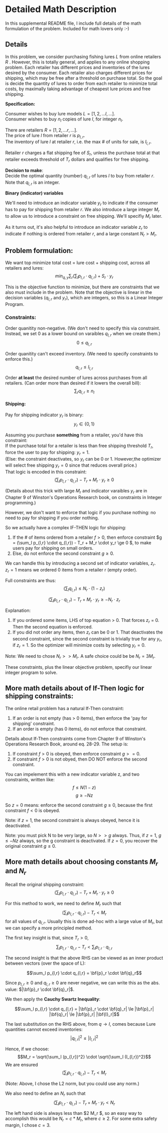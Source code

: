 # Detailed Math Description
In this supplemental README file, I include full details of the math formulation of 
the problem. Included for math lovers only :-)

## Details

In this problem, we consider purchasing fishing lures $L$ from online retailers $R$ . However, this is totally general, and applies to any online shopping problem. Each retailer has different prices and inventories of the lures desired by the consumer.  Each retailer also charges different prices for shipping, which may be free after a threshold on purchase total.  So the goal is decide the quantity of lures to order from each retailer to minimize total costs, by maximally taking advantage of cheapest lure prices and free shipping.

**Specification:**  

Consumer wishes to buy lure models $L = [1, 2, ... l, ...]$.  
Consumer wishes to buy $n_l$ copies of lure $l$, for integer $n_l$.  

There are retailers $R = [1, 2, ... r, ...]$.  
The price of lure $l$ from retailer $r$ is $p_{l,r}$.  
The inventory of lure $l$ at retailer $r$, i.e. the max # of units for sale, is $I_{l,r}$. 

Retailer $r$ charges a flat shipping fee of $S_r$, unless the purchase total at that retailer exceeds threshold of $T_r$ dollars and qualifies for free shipping.

**Decision to make**:  
Decide the optimal quantity (number) $q_{l,r}$ of lures $l$ to buy from retailer $r$.
Note that $q_{l,r}$ is an integer.

**Binary (indicator) variables**

We'll need to introduce an indicator variable $y_r$ to indicate if the consumer has to pay for shipping from retailer $r$.  We also introduce a large integer $M_r$ to allow us to introduce a constraint on free shipping. We'll specifiy $M_r$ later.

As it turns out, it's also helpful to introduce an indicator variable $z_r$ to indicate if nothing is ordered from retailer $r$, and a large constant $N_r > M_r$.


## Problem formulation:

We want top minimize total cost = lure cost + shipping cost, across all retailers and lures:   
$$min_{q,y} \sum_{r} (\sum_{l} p_{l,r} \cdot q_{l,r}) + S_r \cdot y_r$$

This is the objective function to minimize, but there are constraints that we
also must include in the problem.  Note that the objective is linear in the
decision variables ($q_{l,r}$ and $y_r$), which are integers, so this is a 
Linear Integer Program.

### Constraints:

Order quanitity non-negative. (We don't need to specify this via constraint. Instead, we set 0 as a lower bound on varaibles $q_{l,r}$ when we create them.)
$$0 \le q_{l,r}$$

Order quanitity can't exceed inventory. (We need to specify constraints to enforce this.)
$$q_{l,r} \le I_{l,r}$$

Order **at least** the desired number of lures across purchases from all retailers.  (Can order more than desired if it lowers the overall bill):
$$\sum_r q_{l,r} \ge n_l$$

#### Shipping:
Pay for shipping indicator $y_r$ is binary:
$$y_r \in \{0,1\}$$

Assuming you purchase **something** from a retailer, you'd have this constraint:  
If the purchase total for a retailer is less than free shipping threshold $T_r$, force the user to pay for shipping: $y_r = 1$.  
(Else: the constraint deactivates, so $y_r$ can be 0 or 1. However,the optimizer will select free shipping $y_r = 0$ since that reduces overall price.)  
That logic is encoded in this constraint:
$$(\sum_l p_{l,r} \cdot q_{l,r}) - T_r + M_r \cdot y_r \ge 0  $$

(Details about this trick with large $M_r$ and indicator varaibles $y_r$ are in Chapter 9 of Winston's Operations Research book, on constraints in Integer programming.)  

However, we don't want to enforce that logic if you purchase nothing: no need to pay for shipping if you order nothing.

So we actually have a complex IF-THEN logic for shipping:
1. If the # of items ordered from a retailer $f > 0$, then enforce constraint $g = (\sum_l p_{l,r} \cdot q_{l,r}) - T_r + M_r \cdot y_r \ge 0 $, to make users pay for shipping on small orders.
2. Else, do not enforce the second constraint $g \ge 0$.

We can handle this by introducing a second set of indicator variables, $z_r$.   
$z_r = 1$ means we ordered $0$ items from a retailer r (empty order).

Full constraints are thus:
$$(\sum_l q_{l,r}) \le N_r \cdot (1-z_r)$$

$$(\sum_l p_{l,r} \cdot q_{l,r}) - T_r + M_r \cdot y_r \ge - N_r \cdot z_r$$

Explanation:
1. If you ordered some items, LHS of top equation > 0. That forces $z_r$ = 0.  Then the second equation is enforced.
1. If you did not order any items, then $z_r$ can be 0 or 1.  That deactivates the second constraint, since the second constraint is trivially true for any $y_r$, if $z_r = 1$. So the optimizer will minimize costs by selecting $y_r = 0$.

Note:  We need to chose $N_r >> M_r$. A safe choice could be be $N_r = 3M_r$.

These constraints, plus the linear objective problem, specifiy our linear
integer program to solve.

## More math details about of If-Then logic for shipping constraints:

The online retail problem has a natural If-Then constraint:
1. If an order is not empty (has > 0 items), then enforce the 'pay for shipping' constraint.
1. If an order is empty (has 0 items), do not enforce that constraint.

Details about If-Then constraints come from Chapter 9 of Winston's Operations Research Book, around eq. 28-29.  The setup is:
1. If constraint $f > 0$ is obeyed, then enforce constraint $g >= 0$.
1. If constraint $f > 0$ is not obyed, then DO NOT enforce the second constraint.

You can impelement this with a new indicator variable z, and two constraints, written like:
$$f \le N ( 1- z)$$
$$g \ge - N z$$

So $z=0$ means: enforce the second constraint $g \ge 0$, because the first constraint $f < 0$ is obeyed.

Note: if $z=1$, the second constraint is always obeyed, hence it is deactivated.

Note: you must pick N to be very large, so $N >> g$ always.  Thus, if $z=1$, $g \le - Nz$ always, so the g constraint is deactivated.  If $z=0$, you recover the original constraint $g \le 0$.


## More math details about choosing constants $M_r$ and $N_r$
Recall the original shipping constraint:
$$(\sum_l p_{l,r} \cdot q_{l,r}) - T_r + M_r \cdot y_r \ge 0$$

For this method to work, we need to define $M_r$ such that
$$(\sum_l p_{l,r} \cdot q_{l,r}) - T_r  < M_r$$
for all values of $q_{l,r}$.  Usually this is done ad-hoc with a large value of $M_r$, but we can specify a more principled method.

The first key insight is that, since $T_r > 0$,
$$\sum_l p_{l,r} \cdot q_{l,r} - T_r < \sum_l p_{l,r} \cdot q_{l,r}$$

The second insight is that the above RHS can be viewed as an inner product between vectors (over the space of L):  

$$\sum_l p_{l,r} \cdot q_{l,r} = \bf{p}_r \cdot \bf{q}_r$$


Since $p_{l,r} \ge 0$ and $q_{l,r} \ge 0$ are never negative, we can write this as the abs. value: $|\bf{p}_r \cdot \bf{q}_r|$.  

We then apply the **Cauchy Swartz Inequality**:

$$\sum_l p_{l,r} \cdot q_{l,r} = |\bf{p}_r \cdot \bf{q}_r| \le |\bf{p}_r| |\bf{q}_r| \le |\bf{p}_r| |\bf{I}_r|$$

The last substitution on the RHS above, from $q \rightarrow I$, comes because Lure quantities cannot exceed inventories:
$$|q_{l,r}|^2 \le |I_{l,r}|^2$$

Hence, if we choose:
$$M_r = \sqrt{\sum_l (p_{l,r})^2} \cdot \sqrt{\sum_l (I_{l,r})^2}$$
We are ensured 
$$(\sum_l p_{l,r} \cdot q_{l,r}) - T_r  < M_r$$

(Note: Above, I chose the L2 norm, but you could use any norm.)

We also need to define an $N_r$ such that
$$(\sum_l p_{l,r} \cdot q_{l,r}) - T_r + M_r \cdot y_r < N_r  $$

The left hand side is always less than $2 M_r $, so an easy way to accomplish this would be $N_r = c * M_r$, where $c \ge 2$.  For some extra safety margin, I chose $c = 3$.
